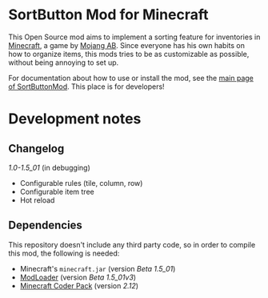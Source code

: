 # SortButton Mod for MinecraftThis Open Source mod aims to implement a sorting feature for inventories in [Minecraft][1], a game by [Mojang AB][2]. Since everyone has his own habits on how to organize items, this mods tries to be as customizable as possible, without being annoying to set up.For documentation about how to use or install the mod, see the [main page of SortButtonMod][3]. This place is for developers!# Development notes## Changelog*1.0-1.5_01* (in debugging)* Configurable rules (tile, column, row)* Configurable item tree* Hot reload## DependenciesThis repository doesn't include any third party code, so in order to compile this mod, the following is needed:* Minecraft's `minecraft.jar` (version *Beta 1.5_01*)* [ModLoader][4] (version *Beta 1.5_01v3*)* [Minecraft Coder Pack][5] (version *2.12*)[1]: http://www.minecraft.net/[2]: http://mojang.com/[3]: http://wan.ka.free.fr/?sortbutton[4]: http://www.minecraftforum.net/viewtopic.php?t=80246[5]: http://mcp.ocean-labs.de/index.php/MCP_Releases